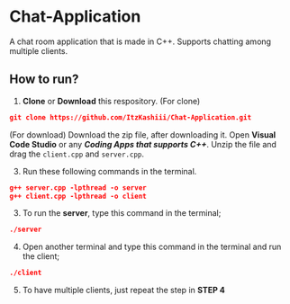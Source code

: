 # Chat-Application
A chat room application that is made in C++. Supports chatting among multiple clients.

## How to run?
1. __Clone__ or __Download__ this respository.
(For clone)
```json
git clone https://github.com/ItzKashiii/Chat-Application.git
```

(For download)
Download the zip file, after downloading it. Open __Visual Code Studio__ or any ___Coding Apps that supports C++___. Unzip the file and drag the ```client.cpp``` and ```server.cpp```.

3. Run these following commands in the terminal.
```json
g++ server.cpp -lpthread -o server
g++ client.cpp -lpthread -o client
```
3. To run the __server__, type this command in the terminal;
```json
./server
```
4. Open another terminal and type this command in the terminal and run the client;
```json
./client
```
5. To have multiple clients, just repeat the step in __STEP 4__
